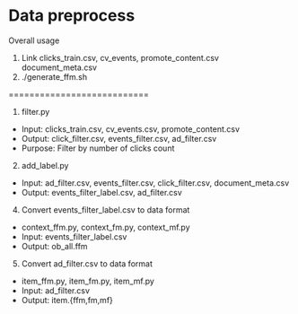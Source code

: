 # Data preprocess 

Overall usage

1. Link clicks_train.csv, cv_events, promote_content.csv document_meta.csv
2. ./generate_ffm.sh

===========================

1. filter.py

* Input: clicks_train.csv, cv_events.csv, promote_content.csv
* Output: click_filter.csv, events_filter.csv, ad_filter.csv
* Purpose: Filter by number of clicks count

2. add_label.py

* Input: ad_filter.csv, events_filter.csv, click_filter.csv, document_meta.csv
* Output: events_filter_label.csv, ad_filter.csv

4. Convert events_filter_label.csv to data format

* context_ffm.py, context_fm.py, context_mf.py
* Input: events_filter_label.csv 
* Output: ob_all.ffm

5. Convert ad_filter.csv to data format

* item_ffm.py, item_fm.py, item_mf.py
* Input: ad_filter.csv 
* Output: item.{ffm,fm,mf}
